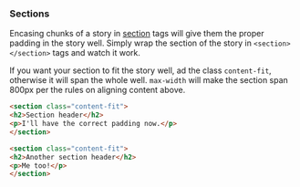 ### Sections
Encasing chunks of a story in [section](https://developer.mozilla.org/en-US/docs/Web/Guide/HTML/Using_HTML_sections_and_outlines) tags will give them the proper padding in the story well. Simply wrap the section of the story in `<section></section>` tags and watch it work.

If you want your section to fit the story well, ad the class `content-fit`, otherwise it will span the whole well. `max-width` will make the section span 800px per the rules on aligning content above.

```html
<section class="content-fit">
<h2>Section header</h2>
<p>I'll have the correct padding now.</p>
</section>

<section class="content-fit">
<h2>Another section header</h2>
<p>Me too!</p>
</section>

```








